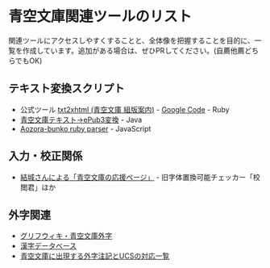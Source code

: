 # 青空文庫関連ツールのリスト

関連ツールにアクセスしやすくすることと、全体像を把握することを目的に、一覧を作成しています。追加がある場合は、ぜひPRしてください。(自薦他薦どちらでもOK)

## テキスト変換スクリプト

- 公式ツール [txt2xhtml (青空文庫 組版案内)](http://kumihan.aozora.gr.jp/slabid-14.htm) - [Google Code](https://code.google.com/p/aozora-collection/source/browse/) - Ruby
- [青空文庫テキスト→ePub3変換](https://github.com/hmdev/AozoraEpub3/) - Java
- [Aozora-bunko ruby parser](https://www.npmjs.com/package/aozora-ruby-parser) - JavaScript

## 入力・校正関係

- [結城さんによる「青空文庫の応援ページ」](http://www.hyuki.com/aozora/) - 旧字体置換可能チェッカー「校閲君」ほか

## 外字関連

- [グリフウィキ・青空文庫外字](http://glyphwiki.org/wiki/Group:%E9%9D%92%E7%A9%BA%E6%96%87%E5%BA%AB%E5%A4%96%E5%AD%97)
- [漢字データベース](http://kanji-database.sourceforge.net/aozora/gaiji.html)
- [青空文庫に出現する外字注記とUCSの対応一覧](https://github.com/cjkvi/cjkvi-data/blob/master/aozora_gaiji_chuki.txt)
